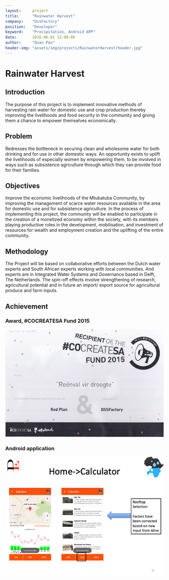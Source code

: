 ```yaml
---
layout:     project
title:      "Rainwater Harvest"
company:    "DssFactory"
position:   "Developer"
keyword:    "Precipitation, Android APP"
date:       2016-06-01 12:00:00
author:     "Quan Pan"
header-img: "assets/img/projects/RainwaterHarvest/header.jpg"
---
```


# [](#header-1)Rainwater Harvest

## Introduction

The purpose of this project is to implement innovative methods of harvesting rain water for domestic use and crop production thereby improving the livelihoods and food security in the community and giving them a chance to empower themselves economically.

## Problem

Redresses the bottleneck in securing clean and wholesome water for both drinking and for use in other domestic ways. An opportunity exists to uplift the livelihoods of especially women by empowering them, to be involved in ways such as subsistence agriculture through which they can provide food for their families.

## Objectives

Improve the economic livelihoods of the Mtubatuba Community, by improving the management of scarce water resources available in the area for domestic use and for subsistence agriculture. In the process of implementing this project, the community will be enabled to participate in the creation of a monetized economy within the society, with its members playing productive roles in the development, mobilisation, and   investment of resources for wealth and employment creation and the uplifting of the entire community. 

## Methodology

The Project will be based on collaborative efforts between the Dutch water experts and South African experts working with local communities. And experts are in Integrated Water Systems and Governance based in Delft, The Netherlands. The spin-off effects involve strengthening of research, agricultural potential and in future an import/ export source for agricultural produce and farm inputs. 

## Achievement

### Award, **#CO**CREATE**SA** **Fund 2015**

![](/assets/img/projects/RainwaterHarvest/COcreateSA.png)

### Android application

![](/assets/img/projects/RainwaterHarvest/app.png)
